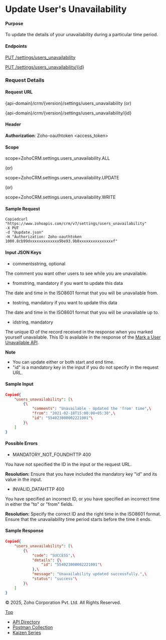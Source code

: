
# Update User's Unavailability

#### Purpose

To update the details of your unavailability during a particular time period.

#### Endpoints

[PUT /settings/users\_unavailability](https://www.zoho.com/crm/developer/docs/api/v7/update-user-unavailability.html)

[PUT /settings/users\_unavailability/{id}](https://www.zoho.com/crm/developer/docs/api/v7/update-user-unavailability.html)

### Request Details

#### Request URL

{api-domain}/crm/{version}/settings/users\_unavailability (or)

{api-domain}/crm/{version}/settings/users\_unavailability/{id}

#### Header

**Authorization**: Zoho-oauthtoken <access\_token>

#### Scope

scope=ZohoCRM.settings.users\_unavailability.ALL

(or)

scope=ZohoCRM.settings.users\_unavailability.UPDATE

(or)

scope=ZohoCRM.settings.users\_unavailability.WRITE

#### Sample Request

``` curl
Copiedcurl "https://www.zohoapis.com/crm/v7/settings/users_unavailability"
-X PUT
-d "@update.json"
-H "Authorization: Zoho-oauthtoken 1000.8cb99dxxxxxxxxxxxxx9be93.9b8xxxxxxxxxxxxxxxf"
```

#### Input JSON Keys

- commentsstring, optional



The comment you want other users to see while you are unavailable.

- fromstring, mandatory if you want to update this data



The date and time in the ISO8601 format that you will be unavailable from.

- tostring, mandatory if you want to update this data



The date and time in the ISO8601 format that you will be unavailable up to.

- idstring, mandatory



The unique ID of the record received in the response when you marked yourself unavailable. This ID is available in the response of the [Mark a User Unavailable API](https://www.zoho.com/crm/developer/docs/api/v7/post-user-unavailability.html).


**Note**

- You can update either or both start and end time.
- "id" is a mandatory key in the input if you do not specify in the request URL.

#### Sample Input

``` json
Copied{
    "users_unavailability": [\
        {\
            "comments": "Unavailable - Updated the 'from' time",\
            "from": "2021-02-18T15:00:00+05:30",\
            "id": "554023000002221001"\
        }\
    ]
}
```

#### Possible Errors

- MANDATORY\_NOT\_FOUNDHTTP 400



You have not specified the ID in the input or the request URL.

**Resolution:** Ensure that you have included the mandatory key "id" and its value in the input.

- INVALID\_DATAHTTP 400



You have specified an incorrect ID, or you have specified an incorrect time in either the "to" or "from" fields.

**Resolution:** Specify the correct ID and the right time in the ISO8601 format. Ensure that the unavailability time period starts before the time it ends.


#### Sample Response

``` json
Copied{
    "users_unavailability": [\
        {\
            "code": "SUCCESS",\
            "details": {\
                "id": "554023000002221001"\
            },\
            "message": "Unavailability updated successfully.",\
            "status": "success"\
        }\
    ]
}
```

© 2025, Zoho Corporation Pvt. Ltd. All Rights Reserved.

[Top](https://www.zoho.com/crm/developer/docs/api/v7/update-user-unavailability.html#top)

- [API Directory](https://www.zoho.com/crm/developer/docs/api-directory.html?source_from=qlink_)
- [Postman Collection](https://www.postman.com/zohocrmdevelopers/workspace/zoho-crm-developers/overview?source_from=qlink_)
- [Kaizen Series](https://www.zoho.com/crm/developer/docs/kaizen-series-directory.html?source_from=qlink_)
